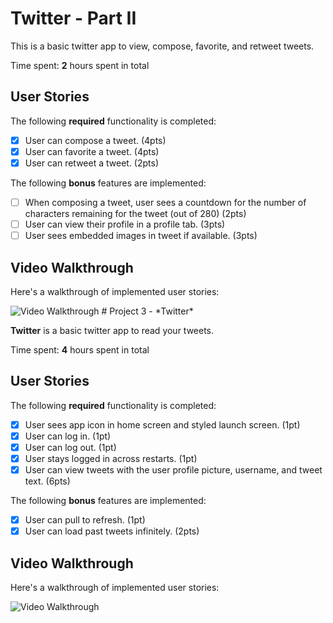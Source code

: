 
# Twitter - Part II

This is a basic twitter app to view, compose, favorite, and retweet tweets.

Time spent: **2** hours spent in total

## User Stories

The following **required** functionality is completed:

- [X] User can compose a tweet. (4pts)
- [X] User can favorite a tweet. (4pts)
- [X] User can retweet a tweet. (2pts)

The following **bonus** features are implemented:

- [ ] When composing a tweet, user sees a countdown for the number of characters remaining for the tweet (out of 280) (2pts)
- [ ] User can view their profile in a profile tab. (3pts)
- [ ] User sees embedded images in tweet if available. (3pts)

## Video Walkthrough

Here's a walkthrough of implemented user stories:

<img src='https://media2.giphy.com/media/zitP9PcAAIpN0WFnhR/giphy.gif?cid=790b7611378e6e9693f1b8a46bb8125fc0b72a82727d2e2e&rid=giphy.gif&ct=g' title='Video Walkthrough' width='' alt='Video Walkthrough' />
# Project 3 - *Twitter*

**Twitter** is a basic twitter app to read your tweets.

Time spent: **4** hours spent in total

## User Stories

The following **required** functionality is completed:

- [X] User sees app icon in home screen and styled launch screen. (1pt)
- [X] User can log in. (1pt)
- [X] User can log out. (1pt)
- [X] User stays logged in across restarts. (1pt)
- [X] User can view tweets with the user profile picture, username, and tweet text. (6pts)

The following **bonus** features are implemented:

- [X] User can pull to refresh. (1pt)
- [X] User can load past tweets infinitely. (2pts)

## Video Walkthrough

Here's a walkthrough of implemented user stories:

<img src='https://media0.giphy.com/media/KlHjZ6bznMGb81JFF1/giphy.gif?cid=790b7611d91a104b5a81e49373c2b18308b52e141ab2f345&rid=giphy.gif&ct=g' title='Video Walkthrough' width='' alt='Video Walkthrough' />

